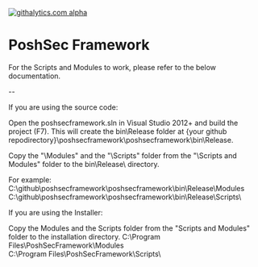[![githalytics.com alpha](https://cruel-carlota.pagodabox.com/9359c11c30c5246a4d7ec0459171ed47 "githalytics.com")](http://githalytics.com/Ben0xA/poshsecframework)


PoshSec Framework
========

For the Scripts and Modules to work, please refer to the below documentation.

--

If you are using the source code:

Open the poshsecframework.sln in Visual Studio 2012+ and build the project (F7). This will create the bin\Release folder at {your github repodirectory}\poshsecframework\poshsecframework\bin\Release.

Copy the "\Modules" and the "\Scripts" folder from the "\Scripts and Modules" folder to the bin\Release\ directory.

For example: 
C:\github\poshsecframework\poshsecframework\bin\Release\Modules\
C:\github\poshsecframework\poshsecframework\bin\Release\Scripts\


If you are using the Installer:

Copy the Modules and the Scripts folder from the "Scripts and Modules" folder to the installation directory.
C:\Program Files\PoshSecFramework\Modules\
C:\Program Files\PoshSecFramework\Scripts\
